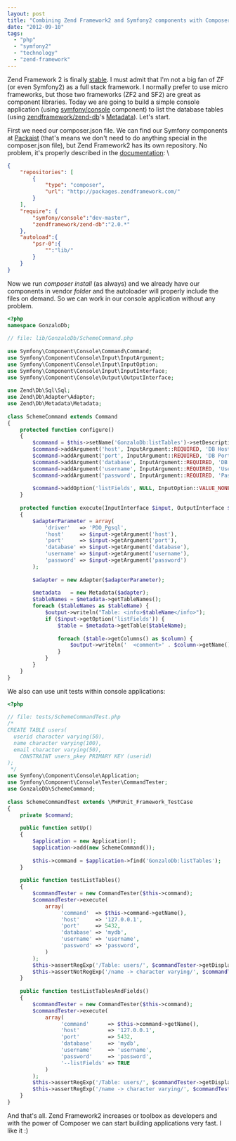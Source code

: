 ```yaml
---
layout: post
title: "Combining Zend Framework2 and Symfony2 components with Composer to build PHP projects"
date: "2012-09-10"
tags: 
  - "php"
  - "symfony2"
  - "technology"
  - "zend-framework"
---
```


Zend Framework 2 is finally [stable](http://framework.zend.com/). I must admit that I'm not a big fan of ZF (or even Symfony2) as a full stack framework. I normally prefer to use micro frameworks, but those two frameworks (ZF2 and SF2) are great as component libraries. Today we are going to build a simple console application (using [symfony/console](http://symfony.com/doc/2.0/cookbook/console/console_command.html) component) to list the database tables (using [zendframework/zend-db](http://framework.zend.com/manual/2.0/en/index.html#zend-db)'s [Metadata](http://framework.zend.com/manual/2.0/en/modules/zend.db.metadata.html)). Let's start.

First we need our composer.json file. We can find our Symfony components at [Packaist](http://packagist.org/packages/symfony/console) (that's means we don't need to do anything special in the composer.json file), but Zend Framework2 has its own repository. No problem, it's properly described in the [documentation](http://framework.zend.com/downloads/composer): \

```json
{
    "repositories": [
        {
            "type": "composer",
            "url": "http://packages.zendframework.com/"
        }
    ],
    "require": {
        "symfony/console":"dev-master",
        "zendframework/zend-db":"2.0.*"
    },
    "autoload":{
        "psr-0":{
            "":"lib/"
        }
    }
}
```

Now we run _composer install_ (as always) and we already have our components in vendor _folder_ and the autoloader will properly include the files on demand. So we can work in our console application without any problem.

```php
<?php
namespace GonzaloDb;
 
// file: lib/GonzaloDb/SchemeCommand.php
 
use Symfony\Component\Console\Command\Command;
use Symfony\Component\Console\Input\InputArgument;
use Symfony\Component\Console\Input\InputOption;
use Symfony\Component\Console\Input\InputInterface;
use Symfony\Component\Console\Output\OutputInterface;
 
use Zend\Db\Sql\Sql;
use Zend\Db\Adapter\Adapter;
use Zend\Db\Metadata\Metadata;
 
class SchemeCommand extends Command
{
    protected function configure()
    {
        $command = $this->setName('GonzaloDb:listTables')->setDescription('list all tables');
        $command->addArgument('host', InputArgument::REQUIRED, 'DB Host');
        $command->addArgument('port', InputArgument::REQUIRED, 'DB Port');
        $command->addArgument('database', InputArgument::REQUIRED, 'DB name');
        $command->addArgument('username', InputArgument::REQUIRED, 'Username');
        $command->addArgument('password', InputArgument::REQUIRED, 'Password');
 
        $command->addOption('listFields', NULL, InputOption::VALUE_NONE, 'list table Fields');
    }
 
    protected function execute(InputInterface $input, OutputInterface $output)
    {
        $adapterParameter = array(
            'driver'   => 'PDO_Pgsql',
            'host'     => $input->getArgument('host'),
            'port'     => $input->getArgument('port'),
            'database' => $input->getArgument('database'),
            'username' => $input->getArgument('username'),
            'password' => $input->getArgument('password')
        );
 
        $adapter = new Adapter($adapterParameter);
 
        $metadata   = new Metadata($adapter);
        $tableNames = $metadata->getTableNames();
        foreach ($tableNames as $tableName) {
            $output->writeln("Table: <info>$tableName</info>");
            if ($input->getOption('listFields')) {
                $table = $metadata->getTable($tableName);
 
                foreach ($table->getColumns() as $column) {
                    $output->writeln('  <comment>' . $column->getName() . '</comment> -> ' . $column->getDataType());
                }
            }
        }
    }
}
```

We also can use unit tests within console applications:

```php
<?php
 
// file: tests/SchemeCommandTest.php
/*
CREATE TABLE users(
  userid character varying(50),
  name character varying(100),
  email character varying(50),
    CONSTRAINT users_pkey PRIMARY KEY (userid)
);
 */
use Symfony\Component\Console\Application;
use Symfony\Component\Console\Tester\CommandTester;
use GonzaloDb\SchemeCommand;
 
class SchemeCommandTest extends \PHPUnit_Framework_TestCase
{
    private $command;
 
    public function setUp()
    {
        $application = new Application();
        $application->add(new SchemeCommand());
 
        $this->command = $application->find('GonzaloDb:listTables');
    }
 
    public function testListTables()
    {
        $commandTester = new CommandTester($this->command);
        $commandTester->execute(
            array(
                 'command'  => $this->command->getName(),
                 'host'     => '127.0.0.1',
                 'port'     => 5432,
                 'database' => 'mydb',
                 'username' => 'username',
                 'password' => 'password',
            )
        );
        $this->assertRegExp('/Table: users/', $commandTester->getDisplay());
        $this->assertNotRegExp('/name -> character varying/', $commandTester->getDisplay());
    }
 
    public function testListTablesAndFields()
    {
        $commandTester = new CommandTester($this->command);
        $commandTester->execute(
            array(
                 'command'      => $this->command->getName(),
                 'host'         => '127.0.0.1',
                 'port'         => 5432,
                 'database'     => 'mydb',
                 'username'     => 'username',
                 'password'     => 'password',
                 '--listFields' => TRUE
            )
        );
        $this->assertRegExp('/Table: users/', $commandTester->getDisplay());
        $this->assertRegExp('/name -> character varying/', $commandTester->getDisplay());
    }
}
```

And that's all. Zend Framework2 increases or toolbox as developers and with the power of Composer we can start building applications very fast. I like it :)

